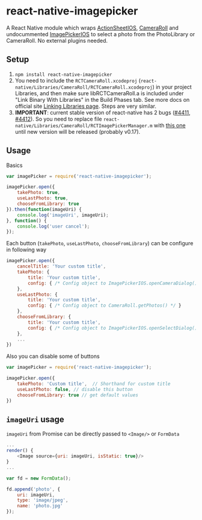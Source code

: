 # react-native-imagepicker

A React Native module which wraps [ActionSheetIOS](http://facebook.github.io/react-native/docs/actionsheetios.html#content),
 [CameraRoll](http://facebook.github.io/react-native/docs/cameraroll.html#content) and
 undocummented [ImagePickerIOS](https://github.com/facebook/react-native/blob/master/Libraries/CameraRoll/ImagePickerIOS.js)
 to select a photo from the PhotoLibrary or CameraRoll. No external plugins needed.
 
## Setup

1. `npm install react-native-imagepicker` 
2. You need to include the `RCTCameraRoll.xcodeproj` (`react-native/Libraries/CameraRoll/RCTCameraRoll.xcodeproj`) in your project Libraries, and then make sure libRCTCameraRoll.a is included under "Link Binary With Libraries" in the Build Phases tab. See more docs on official site [Linking Libraries page](http://facebook.github.io/react-native/docs/linking-libraries-ios.html#content). Steps are very similar.
3. **IMPORTANT**: current stable version of react-native has 2 bugs ([#4411](https://github.com/facebook/react-native/pull/4412), [#4412](https://github.com/facebook/react-native/pull/4412)).
   So you need to replace file `react-native/Libraries/CameraRoll/RCTImagePickerManager.m` with [this one](https://github.com/facebook/react-native/blob/d08727d99fa07caabcb1fb37cf91de9a47e13b82/Libraries/CameraRoll/RCTImagePickerManager.m)
   until new version will be released (probably v0.17). 

## Usage

Basics

```js
var imagePicker = require('react-native-imagepicker');

imagePicker.open({
    takePhoto: true,
    useLastPhoto: true,
    chooseFromLibrary: true
}).then(function(imageUri) {
    console.log('imageUri', imageUri);
}, function() {
    console.log('user cancel');
});

```
 
Each button (`takePhoto`, `useLastPhoto`, `chooseFromLibrary`) can be configure in following way

```js
imagePicker.open({
    cancelTitle: 'Your custom title',
    takePhoto: {
        title: 'Your custom title',
        config: { /* Config object to ImagePickerIOS.openCameraDialog() */ }
    },
    useLastPhoto: {
        title: 'Your custom title',
        config: { /* Config object to CameraRoll.getPhotos() */ }
    },
    chooseFromLibrary: {
        title: 'Your custom title',
        config: { /* Config object to ImagePickerIOS.openSelectDialog() */ }
    },
    ...
})
```

Also you can disable some of buttons

```js
var imagePicker = require('react-native-imagepicker');

imagePicker.open({
    takePhoto: 'Custom title',  // Shorthand for custom title
    useLastPhoto: false, // disable this button
    chooseFromLibrary: true // get default values
})
```

## `imageUri` usage

`imageUri` from Promise can be directly passed to `<Image/>` or `FormData`

```js
...
render() {
    <Image source={uri: imageUri, isStatic: true}/>
} 
...
```

```js
var fd = new FormData();

fd.append('photo', {
    uri: imageUri,
    type: 'image/jpeg',
    name: 'photo.jpg'
});
```
